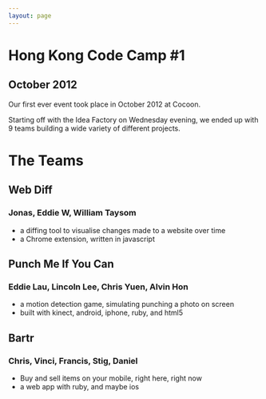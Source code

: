 ```yaml
---
layout: page
---
```


# Hong Kong Code Camp #1
## October 2012

Our first ever event took place in October 2012 at Cocoon.

Starting off with the Idea Factory on Wednesday evening,
we ended up with 9 teams building a wide variety of different projects.

# The Teams

## Web Diff
### Jonas, Eddie W, William Taysom

- a diffing tool to visualise changes made to a website over time
- a Chrome extension, written in javascript

## Punch Me If You Can
### Eddie Lau, Lincoln Lee, Chris Yuen, Alvin Hon

- a motion detection game, simulating punching a photo on screen
- built with kinect, android, iphone, ruby, and html5

## Bartr
### Chris, Vinci, Francis, Stig, Daniel

- Buy and sell items on your mobile, right here, right now
- a web app with ruby, and maybe ios